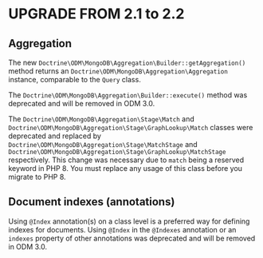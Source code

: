 # UPGRADE FROM 2.1 to 2.2

## Aggregation

The new `Doctrine\ODM\MongoDB\Aggregation\Builder::getAggregation()` method
returns an `Doctrine\ODM\MongoDB\Aggregation\Aggregation` instance, comparable
to the `Query` class.

The `Doctrine\ODM\MongoDB\Aggregation\Builder::execute()` method was deprecated
and will be removed in ODM 3.0.

The `Doctrine\ODM\MongoDB\Aggregation\Stage\Match` and 
`Doctrine\ODM\MongoDB\Aggregation\Stage\GraphLookup\Match` classes were
deprecated and replaced by `Doctrine\ODM\MongoDB\Aggregation\Stage\MatchStage`
and `Doctrine\ODM\MongoDB\Aggregation\Stage\GraphLookup\MatchStage`
respectively. This change was necessary due to `match` being a reserved keyword
in PHP 8. You must replace any usage of this class before you migrate to PHP 8.

## Document indexes (annotations)

Using `@Index` annotation(s) on a class level is a preferred way for defining
indexes for documents. Using `@Index` in the `@Indexes` annotation or an `indexes`
property of other annotations was deprecated and will be removed in ODM 3.0.

